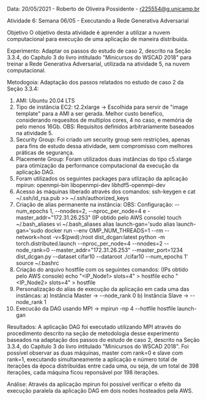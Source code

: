 Data: 20/05/2021 - Roberto de Oliveira Possidente - r225554@g.unicamp.br

Atividade 6: Semana 06/05 - Executando a Rede Generativa Adversarial

Objetivo
O objetivo desta atividade é aprender a utilizar a nuvem computacional para execução de uma aplicação de maneira distribuída.

Experimento: Adaptar os passos do estudo de caso 2, descrito na Seção 3.3.4, do Capítulo 3 do livro intitulado "Minicursos do WSCAD 2018" para treinar a Rede Generativa Adversarial, 
utilizada na atividade 5, na nuvem computacional. 

Metodogoia: Adaptação dos passos relatados no estudo de caso 2 da Seção 3.3.4:
1) AMI: Ubuntu 20.04 LTS 
2) Tipo de instância EC2: t2.2xlarge -> Escolhida para servir de "image template" para a AMI a ser gerada. Melhor custo benefíco, considerando requesitos de multiplos cores, 
4 no caso, e memória de pelo menos 16Gb. OBS: Requisitos definidos arbitrariamente baseados na atividade 5.
5) Security Group: Foi criado um security group sem restrições, apenas para fins de estudo dessa atividade, sem compromisso com melhores práticas de segurança.
6) Placemente Group: Foram utilizados duas instâncias do tipo c5.xlarge para otimização da performance computacional da execução da aplicação DAG.
7) Foram utilizados os seguintes packages para utlização da aplicação mpirun: openmpi-bin libopenmpi-dev libhdf5-openmpi-dev 
8) Acesso às máquinas liberado através dos comandos: ssh-keygen e cat ~/.ssh/id_rsa.pub >> ~/.ssh/authorized_keys
9) Criação de alias permanente na instância: OBS: Configuração: --num_epochs 1, --nnodes=2, --nproc_per_node=4 e -master_addr="172.31.26.253" (IP obtido pelo AWS console)
   touch ~/.bash_aliases
   vi ~/.bash_aliases
   alias launch-gan='sudo alias launch-gan='sudo docker run --env OMP_NUM_THREADS=1 --rm --network=host -v=$(pwd):/root dist_dcgan:latest python -m torch.distributed.launch 
   --nproc_per_node=4 --nnodes=2 --node_rank=0 --master_addr="172.31.26.253" --master_port=1234 dist_dcgan.py --dataset cifar10 --dataroot ./cifar10 --num_epochs 1'
   source ~/.bashrc
10) Criação do arquivo hostfile com os seguintes comandos: (IPs obtido pelo AWS console)
   echo "<IP_Node1> slots=4" > hostfile
   echo "<IP_Node2> slots=4" > hostfile
11) Personalização do alias de execução da aplicação em cada uma das instâncas: 
   a) Instância Master -> --node_rank 0
   b) Instância Slave -> --node_rank 1
12) Execucão da DAG usando MPI -> mpirun -np 4 --hotfile hostfile launch-gan

Resultados: A aplicação DAG foi executado utilizando MPI através do procedimento descrito na seção de metodologia desse experimento baseados na adaptação dos passos do estudo de caso 2, descrito na Seção 3.3.4, do Capítulo 3 do livro intitulado "Minicursos do WSCAD 2018". Foi possível observar as duas máquinas, master com rank=0 e slave com rank=1, executando simultaneamente a aplicação e número total de iterações da época distribuídas entre cada uma, ou seja, de um total de 398 iterações, cada máquina ficou reponsável por 198 iterações. 

Análise: Através da aplicação mpirun foi possível verificar o efeito da execução paralela da aplicação DAG em dois nodes hosteados pela AWS. 
 
